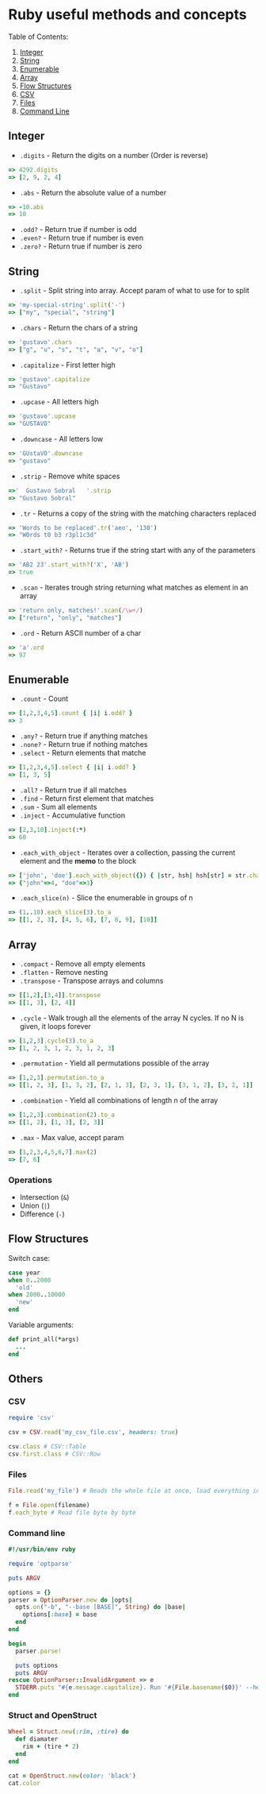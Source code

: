 # Ruby useful methods and concepts

Table of Contents:
1. [Integer](#integer)
2. [String](#string)
3. [Enumerable](#enumerable)
4. [Array](#array)
5. [Flow Structures](#flow-structures)
6. [CSV](#csv)
7. [Files](#files)
8. [Command Line](#command-line)

## Integer

- `.digits` - Return the digits on a number (Order is reverse)
```ruby
=> 4292.digits
=> [2, 9, 2, 4]
```
- `.abs` - Return the absolute value of a number
```ruby
=> -10.abs
=> 10
```
- `.odd?` - Return true if number is odd
- `.even?` - Return true if number is even
- `.zero?` - Return true if number is zero

## String

- `.split` - Split string into array. Accept param of what to use for to split
```ruby
=> 'my-special-string'.split('-')
=> ["my", "special", "string"]
```
- `.chars` - Return the chars of a string
```ruby
=> 'gustavo'.chars
=> ["g", "u", "s", "t", "a", "v", "o"]
```
- `.capitalize` - First letter high
```ruby
=> 'gustavo'.capitalize
=> "Gustavo"
```
- `.upcase` - All letters high
```ruby
=> 'gustavo'.upcase
=> "GUSTAVO"
```
- `.downcase` - All letters low
```ruby
=> 'GUstaVO'.downcase
=> "gustavo"
```
- `.strip` - Remove white spaces
```ruby
=>'  Gustavo Sobral   '.strip
=> "Gustavo Sobral"
```
- `.tr` - Returns a copy of the string with the matching characters replaced
```ruby
=> 'Words to be replaced'.tr('aeo', '130')
=> "W0rds t0 b3 r3pl1c3d"
```
- `.start_with?` - Returns true if the string start with any of the parameters
```ruby
=> 'AB2 23'.start_with?('X', 'AB')
=> true
```
- `.scan` - Iterates trough string returning what matches as element in an array
```ruby
=> 'return only, matches!'.scan(/\w+/)
=> ["return", "only", "matches"]
```
- `.ord` - Return ASCII number of a char
```ruby
=> 'a'.ord
=> 97
```

## Enumerable

- `.count` - Count
```ruby
=> [1,2,3,4,5].count { |i| i.odd? }
=> 3
```
- `.any?` - Return true if anything matches
- `.none?` - Return true if nothing matches
- `.select` - Return elements that matche
```ruby
=> [1,2,3,4,5].select { |i| i.odd? }
=> [1, 3, 5]
```
- `.all?` - Return true if all matches
- `.find` - Return first element that matches
- `.sum` - Sum all elements
- `.inject` - Accumulative function
```ruby
=> [2,3,10].inject(:*)
=> 60
```
- `.each_with_object` - Iterates over a collection, passing the current element and the __memo__ to the block
```ruby
=> ['john', 'doe'].each_with_object({}) { |str, hsh| hsh[str] = str.chars.count }
=> {"john"=>4, "doe"=>3}
```
- `.each_slice(n)` - Slice the enumerable in groups of n
```ruby
=> (1..10).each_slice(3).to_a
=> [[1, 2, 3], [4, 5, 6], [7, 8, 9], [10]]
```

## Array

- `.compact` - Remove all empty elements
- `.flatten` - Remove nesting
- `.transpose` - Transpose arrays and columns
```ruby
=> [[1,2],[3,4]].transpose
=> [[1, 3], [2, 4]]
```
- `.cycle` - Walk trough all the elements of the array N cycles. If no N is given, it loops forever
```ruby
=> [1,2,3].cycle(3).to_a
=> [1, 2, 3, 1, 2, 3, 1, 2, 3]
```
- `.permutation` - Yield all permutations possible of the array
```ruby
=> [1,2,3].permutation.to_a
=> [[1, 2, 3], [1, 3, 2], [2, 1, 3], [2, 3, 1], [3, 1, 2], [3, 2, 1]]
```
- `.combination` - Yield all combinations of length n of the array
```ruby
=> [1,2,3].combination(2).to_a
=> [[1, 2], [1, 3], [2, 3]]
```
- `.max` - Max value, accept param
```ruby
=> [1,2,3,4,5,6,7].max(2)
=> [7, 6]
```

### Operations

- Intersection (`&`)
- Union (`|`)
- Difference (`-`)

## Flow Structures

Switch case:
```ruby
case year
when 0..2000
  'old'
when 2000..10000
  'new'
end
```

Variable arguments:
```ruby
def print_all(*args)
  ...
end
```

## Others

### CSV

```ruby
require 'csv'

csv = CSV.read('my_csv_file.csv', headers: true)

csv.class # CSV::Table
csv.first.class # CSV::Row
```

### Files

```ruby
File.read('my_file') # Reads the whole file at once, load everything in memory

f = File.open(filename)
f.each_byte # Read file byte by byte
```

### Command line

```ruby
#!/usr/bin/env ruby

require 'optparse'

puts ARGV

options = {}
parser = OptionParser.new do |opts|
  opts.on("-b", "--base [BASE]", String) do |base|
    options[:base] = base
  end
end

begin
  parser.parse!

  puts options
  puts ARGV
rescue OptionParser::InvalidArgument => e
  STDERR.puts "#{e.message.capitalize}. Run '#{File.basename($0)}' --help for details."
end
```

### Struct and OpenStruct

```ruby
Wheel = Struct.new(:rim, :tire) do
  def diamater
    rim + (tire * 2)
  end
end
```

```ruby
cat = OpenStruct.new(color: 'black')
cat.color
```
